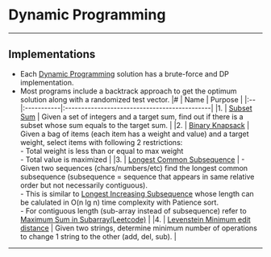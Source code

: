 Dynamic Programming
===================

----------------------------------------------------------------------------------------
Implementations
--------------------------------------------
- Each [Dynamic Programming](./) solution has a brute-force and DP implementation.
- Most programs include a backtrack approach to get the optimum solution along with a randomized test vector.
|#  | Name       | Purpose                                      |
|:--|:-----------|:---------------------------------------------|
|1. |  [Subset Sum](./dyn_subset_sum.cc)  | Given a set of integers and a target sum, find out if there is a subset whose sum equals to the target sum.                                                          | 
|2. |  [Binary Knapsack](./dyn_knapsack_01.cc) | Given a bag of items (each item has a weight and value) and a target weight, select items with following 2 restrictions: <br> - Total weight is less than or equal to max weight <br> - Total value is maximized  |
|3. |  [Longest Common Subsequence](./dyn_longest_common_subsequence.cc)  | - Given two sequences (chars/numbers/etc) find the longest common subsequence (subsequence = sequence that appears in same relative order but not necessarily contiguous). <br> - This is similar to [Longest Increasing Subsequence](./leetcode/algo_dp_longest_increasing_subsequence.cc) whose length can be calulated in O(n lg n) time complexity with Patience sort.  <br> - For contiguous length (sub-array instead of subsequence) refer to [Maximum Sum in Subarray(Leetcode)](./leetcode/algo_dp_maximum_sum_product_subarray.cc)            |
|4. |  [Levenstein Minimum edit distance](./dyn_str_min_edit_distance.cc) | Given two strings, determine minimum number of operations to change 1 string to the other (add, del, sub).                        |

----------------------------------------------------------------------------------------






